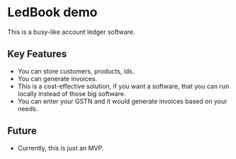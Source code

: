 # LedBook demo

This is a busy-like account ledger software.

## Key Features

- You can store customers, products, ids.
- You can generate invoices.
- This is a cost-effective solution, if you want a software, that you can run locally instead of those big software.
- You can enter your GSTN and it would generate invoices based on your needs.

## Future 

- Currently, this is just an MVP. 